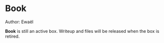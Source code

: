 # Book

Author: Ewaël

**Book** is still an active box. Writeup and files will be released when the box is retired.
